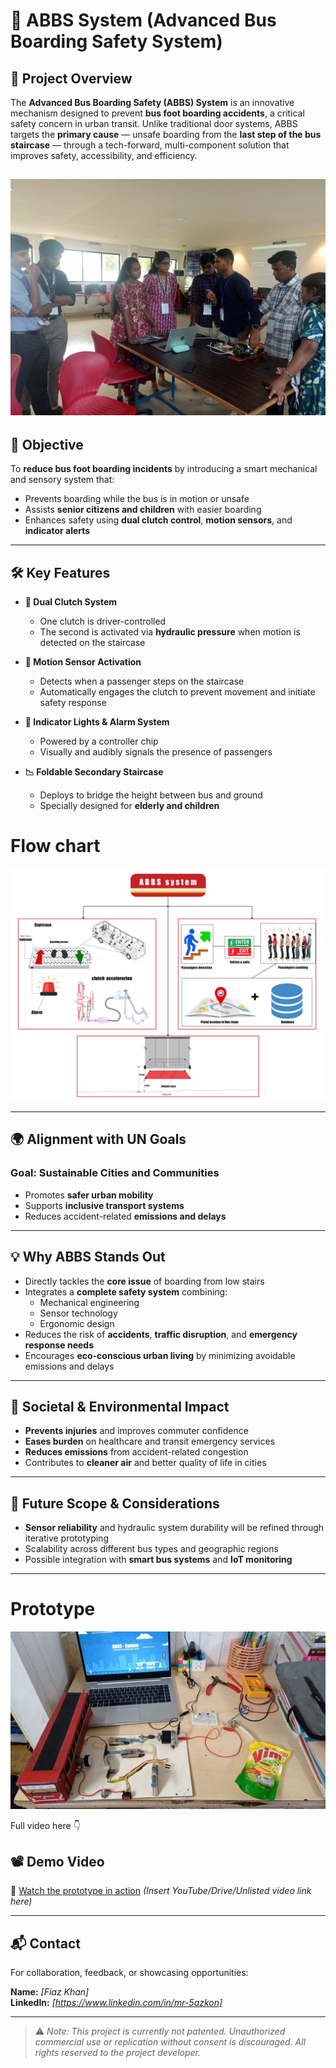 # 🚌 ABBS System (Advanced Bus Boarding Safety System)

## 🚀 Project Overview

The **Advanced Bus Boarding Safety (ABBS) System** is an innovative mechanism designed to prevent **bus foot boarding accidents**, a critical safety concern in urban transit. Unlike traditional door systems, ABBS targets the **primary cause** — unsafe boarding from the **last step of the bus staircase** — through a tech-forward, multi-component solution that improves safety, accessibility, and efficiency.

![Presentation](SURVEY/presentation.jpg)
---

## 🎯 Objective

To **reduce bus foot boarding incidents** by introducing a smart mechanical and sensory system that:
- Prevents boarding while the bus is in motion or unsafe
- Assists **senior citizens and children** with easier boarding
- Enhances safety using **dual clutch control**, **motion sensors**, and **indicator alerts**

---

## 🛠️ Key Features

- **🧠 Dual Clutch System**  
  - One clutch is driver-controlled  
  - The second is activated via **hydraulic pressure** when motion is detected on the staircase

- **🎯 Motion Sensor Activation**  
  - Detects when a passenger steps on the staircase  
  - Automatically engages the clutch to prevent movement and initiate safety response

- **🔔 Indicator Lights & Alarm System**  
  - Powered by a controller chip  
  - Visually and audibly signals the presence of passengers

- **📉 Foldable Secondary Staircase**  
  - Deploys to bridge the height between bus and ground  
  - Specially designed for **elderly and children**

# Flow chart
![prototype](PROTOTYPE/ABBS%20flow%20chart.jpg)

---

## 🌍 Alignment with UN Goals

### Goal: **Sustainable Cities and Communities**
- Promotes **safer urban mobility**
- Supports **inclusive transport systems**
- Reduces accident-related **emissions and delays**

---

## 💡 Why ABBS Stands Out

- Directly tackles the **core issue** of boarding from low stairs
- Integrates a **complete safety system** combining:
  - Mechanical engineering
  - Sensor technology
  - Ergonomic design
- Reduces the risk of **accidents**, **traffic disruption**, and **emergency response needs**
- Encourages **eco-conscious urban living** by minimizing avoidable emissions and delays

---

## 🌱 Societal & Environmental Impact

- **Prevents injuries** and improves commuter confidence
- **Eases burden** on healthcare and transit emergency services
- **Reduces emissions** from accident-related congestion
- Contributes to **cleaner air** and better quality of life in cities

---

## 🧪 Future Scope & Considerations

- **Sensor reliability** and hydraulic system durability will be refined through iterative prototyping
- Scalability across different bus types and geographic regions
- Possible integration with **smart bus systems** and **IoT monitoring**

---
# Prototype
![](PROTOTYPE/IMG-20240830-WA0014%20(3).jpg)

Full video here 👇
## 📽️ Demo Video

🔗 [Watch the prototype in action](#) *(Insert YouTube/Drive/Unlisted video link here)*

---

## 📬 Contact

For collaboration, feedback, or showcasing opportunities:

**Name:** *[Fiaz Khan]*   
**LinkedIn:** *[https://www.linkedin.com/in/mr-5azkon]*

---

> ⚠️ *Note: This project is currently not patented. Unauthorized commercial use or replication without consent is discouraged. All rights reserved to the project developer.*

